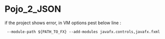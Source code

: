 # Pojo_2_JSON

if the project shows error, in VM options pest below line :
		
	 --module-path ${PATH_TO_FX} --add-modules javafx.controls,javafx.fxml

